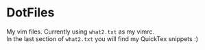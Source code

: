 # DotFiles
My vim files. Currently using `what2.txt` as my vimrc.  
In the last section of `what2.txt` you will find my QuickTex snippets :) 
